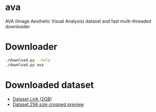 # ava
AVA (Image Aesthetic Visual Analysis) dataset and fast multi-threaded downloader


# Downloader
```sh
./download.py --help
./download.py ava
```


# Downloaded dataset
* [Dataset Link (2GB)](dataset_link)
* [Dataset 256 size cropped preview](dataset_preview_link)


[dataset_link]: https://drive.google.com/open?id=0BxeylfSgpk1MN1hUNHk1bDhYRTA
[dataset_preview_link]: https://drive.google.com/open?id=0BxeylfSgpk1MU2RsVXo3bEJWM2c
